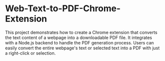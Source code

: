 # Web-Text-to-PDF-Chrome-Extension
This project demonstrates how to create a Chrome extension that converts the text content of a webpage into a downloadable PDF file. It integrates with a Node.js backend to handle the PDF generation process. Users can easily convert the entire webpage's text or selected text into a PDF with just a right-click or selection.
